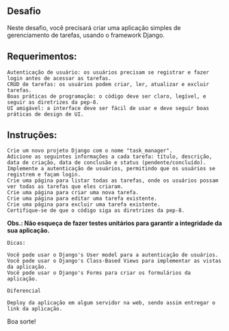 
## Desafio

Neste desafio, você precisará criar uma aplicação simples de gerenciamento de tarefas, usando o framework Django.

## Requerimentos:

    Autenticação de usuário: os usuários precisam se registrar e fazer login antes de acessar as tarefas.
    CRUD de tarefas: os usuários podem criar, ler, atualizar e excluir tarefas.
    Boas práticas de programação: o código deve ser claro, legível, e seguir as diretrizes da pep-8.
    UI amigável: a interface deve ser fácil de usar e deve seguir boas práticas de design de UI.

## Instruções:

    Crie um novo projeto Django com o nome "task_manager".
    Adicione as seguintes informações a cada tarefa: título, descrição, data de criação, data de conclusão e status (pendente/concluído).
    Implemente a autenticação de usuários, permitindo que os usuários se registrem e façam login.
    Crie uma página para listar todas as tarefas, onde os usuários possam ver todas as tarefas que eles criaram.
    Crie uma página para criar uma nova tarefa.
    Crie uma página para editar uma tarefa existente.
    Crie uma página para excluir uma tarefa existente.
    Certifique-se de que o código siga as diretrizes da pep-8.

**Obs.: Não esqueça de fazer testes unitários para garantir a integridade da sua aplicação.**

    Dicas:

    Você pode usar o Django's User model para a autenticação de usuários.
    Você pode usar o Django's Class-Based Views para implementar as vistas da aplicação.
    Você pode usar o Django's Forms para criar os formulários da aplicação.

    Diferencial

    Deploy da aplicação em algum servidor na web, sendo assim entregar o link da aplicação.

Boa sorte!
